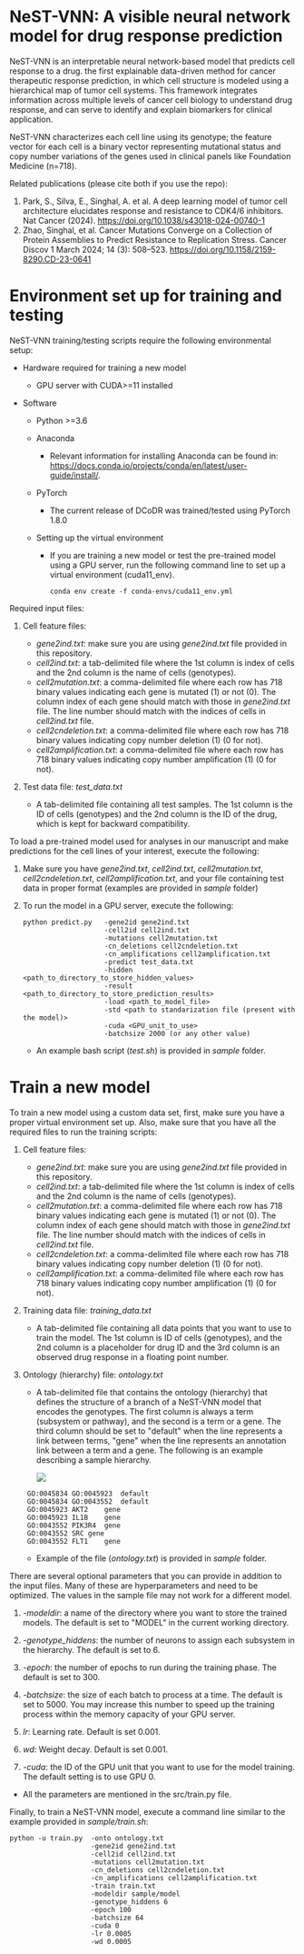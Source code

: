 # NeST-VNN: A visible neural network model for drug response prediction
NeST-VNN is an interpretable neural network-based model that predicts
cell response to a drug. the first explainable data-driven method 
for cancer therapeutic response prediction, in which cell structure 
is modeled using a hierarchical map of tumor cell systems.
This framework integrates information across multiple levels of 
cancer cell biology to understand drug response, and can serve 
to identify and explain biomarkers for clinical application.

NeST-VNN characterizes each cell line using its genotype;
the feature vector for each cell is a binary vector representing
mutational status and copy number variations of the genes 
used in clinical panels like Foundation Medicine (n=718).

Related publications (please cite both if you use the repo):
1) Park, S., Silva, E., Singhal, A. et al. A deep learning model of tumor cell architecture elucidates response and resistance to CDK4/6 inhibitors. Nat Cancer (2024). https://doi.org/10.1038/s43018-024-00740-1
2) Zhao, Singhal, et al. Cancer Mutations Converge on a Collection of Protein Assemblies to Predict Resistance to Replication Stress. Cancer Discov 1 March 2024; 14 (3): 508–523. https://doi.org/10.1158/2159-8290.CD-23-0641

# Environment set up for training and testing
NeST-VNN training/testing scripts require the following environmental setup:

* Hardware required for training a new model
    * GPU server with CUDA>=11 installed

* Software
    * Python >=3.6
    * Anaconda
        * Relevant information for installing Anaconda can be found in: 
        https://docs.conda.io/projects/conda/en/latest/user-guide/install/.
    * PyTorch
        * The current release of DCoDR was trained/tested using PyTorch 1.8.0

    * Setting up the virtual environment
        * If you are training a new model or test the pre-trained model using a GPU server,
        run the following command line to set up a virtual environment (cuda11_env).
            ```angular2
            conda env create -f conda-envs/cuda11_env.yml
            ```

Required input files:
1. Cell feature files:
    * _gene2ind.txt_: make sure you are using _gene2ind.txt_ file provided in this repository.
    * _cell2ind.txt_: a tab-delimited file where the 1st column is index of cells 
        and the 2nd column is the name of cells (genotypes).
    * _cell2mutation.txt_: a comma-delimited file where each row has 718 binary values
         indicating each gene is mutated (1) or not (0).
    The column index of each gene should match with those in _gene2ind.txt_ file. 
    The line number should match with the indices of cells in _cell2ind.txt_ file.
    * _cell2cndeletion.txt_: a comma-delimited file where each row has 718 binary values
         indicating copy number deletion (1) (0 for not).
    * _cell2amplification.txt_: a comma-delimited file where each row has 718 binary values
         indicating copy number amplification (1) (0 for not).

2. Test data file: _test_data.txt_
    * A tab-delimited file containing all test samples.
    The 1st column is the ID of cells (genotypes) and the 2nd column is the ID of
    the drug, which is kept for backward compatibility.

To load a pre-trained model used for analyses in our manuscript and make predictions
for the cell lines of your interest, execute the following:

1. Make sure you have _gene2ind.txt_, _cell2ind.txt_, _cell2mutation.txt_, _cell2cndeletion.txt_,
_cell2amplification.txt_, and your file containing test data in proper format (examples are provided in
_sample_ folder)

2. To run the model in a GPU server,  execute the following:
    ```
    python predict.py   -gene2id gene2ind.txt
                        -cell2id cell2ind.txt
                        -mutations cell2mutation.txt
                        -cn_deletions cell2cndeletion.txt
                        -cn_amplifications cell2amplification.txt
                        -predict test_data.txt
                        -hidden <path_to_directory_to_store_hidden_values>
                        -result <path_to_directory_to_store_prediction_results>
                        -load <path_to_model_file>
                        -std <path to standarization file (present with the model)>
                        -cuda <GPU_unit_to_use>
                        -batchsize 2000 (or any other value)
    ```
    * An example bash script (_test.sh_) is provided in _sample_ folder.


# Train a new  model
To train a new model using a custom data set, first, make sure you have
a proper virtual environment set up. Also, make sure that you have all the required files
to run the training scripts:

1. Cell feature files:
    * _gene2ind.txt_: make sure you are using _gene2ind.txt_ file provided in this repository.
    * _cell2ind.txt_: a tab-delimited file where the 1st column is index of cells 
        and the 2nd column is the name of cells (genotypes).
    * _cell2mutation.txt_: a comma-delimited file where each row has 718 binary values
         indicating each gene is mutated (1) or not (0).
    The column index of each gene should match with those in _gene2ind.txt_ file. 
    The line number should match with the indices of cells in _cell2ind.txt_ file.
    * _cell2cndeletion.txt_: a comma-delimited file where each row has 718 binary values
         indicating copy number deletion (1) (0 for not).
    * _cell2amplification.txt_: a comma-delimited file where each row has 718 binary values
         indicating copy number amplification (1) (0 for not).

2. Training data file: _training_data.txt_
    * A tab-delimited file containing all data points that you want to use to train the model.
    The 1st column is ID of cells (genotypes), and the 2nd column is a placeholder 
    for drug ID and the 3rd column is an observed drug response in a floating point number.

3. Ontology (hierarchy) file: _ontology.txt_
    * A tab-delimited file that contains the ontology (hierarchy) that defines the structure of a branch
    of a NeST-VNN model that encodes the genotypes. The first column is always a term (subsystem or pathway),
    and the second is a term or a gene.
    The third column should be set to "default" when the line represents a link between terms,
    "gene" when the line represents an annotation link between a term and a gene.
    The following is an example describing a sample hierarchy.

        ![](https://github.com/idekerlab/DrugCell/blob/master/misc/drugcell_ont_image_sample.png)

    ```
     GO:0045834	GO:0045923	default
     GO:0045834	GO:0043552	default
     GO:0045923	AKT2	gene
     GO:0045923	IL1B	gene
     GO:0043552	PIK3R4	gene
     GO:0043552	SRC	gene
     GO:0043552	FLT1	gene       
    ```

     * Example of the file (_ontology.txt_) is provided in _sample_ folder.


There are several optional parameters that you can provide in addition to the input files.
Many of these are hyperparameters and need to be optimized. The values in the sample file
may not work for a different model.

1. _-modeldir_: a name of the directory where you want to store the trained models. The default
is set to "MODEL" in the current working directory.

2. _-genotype_hiddens_: the number of neurons to assign each subsystem in the hierarchy.
The default is set to 6.

3. _-epoch_: the number of epochs to run during the training phase. The default is set to 300.

4. _-batchsize_: the size of each batch to process at a time. The default is set to 5000.
You may increase this number to speed up the training process within the memory capacity
of your GPU server.

5. _lr_: Learning rate. Default is set 0.001.

6. _wd_: Weight decay. Default is set 0.001.

7. _-cuda_: the ID of the GPU unit that you want to use for the model training. 
The default setting is to use GPU 0.

* All the parameters are mentioned in the src/train.py file.

Finally, to train a NeST-VNN model, execute a command line similar to the example provided in
_sample/train.sh_:

```
python -u train.py  -onto ontology.txt
                    -gene2id gene2ind.txt
                    -cell2id cell2ind.txt
                    -mutations cell2mutation.txt
                    -cn_deletions cell2cndeletion.txt
                    -cn_amplifications cell2amplification.txt
                    -train train.txt
                    -modeldir sample/model
                    -genotype_hiddens 6
                    -epoch 100
                    -batchsize 64
                    -cuda 0
                    -lr 0.0005
                    -wd 0.0005
```
